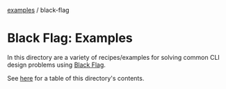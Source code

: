 [examples][1] / black-flag

# Black Flag: Examples

In this directory are a variety of recipes/examples for solving common CLI
design problems using [Black Flag][2].

See [here][1] for a table of this directory's contents.

[1]: ../README.md#black-flag-recipes
[2]: ../../README.md
